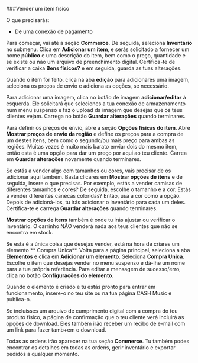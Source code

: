 
###Vender um item físico

O que precisarás:

- De uma conexão de pagamento

Para começar, vai até a seção **Commerce**. De seguida, seleciona **Inventário** no submenu. Clica em **Adicionar um item**, e serás solicitado a fornecer um nome **público** e uma descrição do item, bem como o preço, quantidade e se existe ou não um arquivo de preenchimento digital. Certifica-te de verificar a caixa **Bens físicos?** e em seguida, guarda as tuas alterações.

Quando o item for feito, clica na aba **edição** para adicionares uma imagem, seleciona os preços de envio e adiciona as opções, se necessário.

Para adicionar uma imagem, clica no botão de imagem **adicionar/editar** à esquerda. Ele solicitará que seleciones a tua conexão de armazenamento num menu suspenso e faz o upload da imagem que desejas que os teus clientes vejam. Carrega no botão **Guardar alterações** quando terminares.

Para definir os preços de envio, abre a seção **Opções físicas do item**. Abre **Mostrar preços de envio da região** e define os preços para a compra de um destes itens, bem como o segundo/ou mais preço para ambas as regiões. Muitas vezes é muito mais barato enviar dois do mesmo item, então esta é uma opção para dar um preço por aqui ao teu cliente. Carrea em **Guardar alterações** novamente quando terminares.

Se estás a vender algo com tamanhos ou cores, vais precisar de os adicionar aqui também. Basta clicares em **Mostrar opções de itens** e de seguida, insere o que precisas. Por exemplo, estás a vender camisas de diferentes tamanhos e cores? De seguida, escolhe o tamanho e a cor. Estás a vender diferentes canecas coloridas? Então, usa a cor como a opção. Depois de adicioná-los, tu irás adicionar o inventário para cada um deles. Certifica-te e carrega **Guardar alterações** quando terminares.

**Mostrar opções de itens** também é onde tu irás ajustar ou verificar o inventário. O carrinho NÃO venderá nada aos teus clientes que não se encontra em stock.

Se esta é a única coisa que desejas vender, está na hora de criares um elemento ** Compra Unica**. Volta para a página principal, seleciona a aba **Elementos** e clica em **Adicionar um elemento**. Seleciona **Compra Unica**. Escolhe o item que desejas vender no menu suspenso e dá-lhe um nome para a tua própria referência. Para editar a mensagem de sucesso/erro, clica no botão **Configurações do elemento**.

Quando o elemento é criado e tu estás pronto para entrar em funcionamento, insere-o no teu site ou na tua página CASH Music e publica-o.

Se incluísses um arquivo de cumprimento digital com a compra do teu produto físico, a página de confirmação que o teu cliente verá incluirá as opções de download. Eles também irão receber um recibo de e-mail com um link para fazer tamb+em o download.

Todas as ordens irão aparecer na tua seção **Commerce**. Tu também podes encontrar os detalhes em todas as ordens, gerir inventário e exportar pedidos a qualquer momento.
